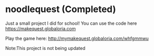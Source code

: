 # noodlequest (Completed)

Just a small project I did for school! You can use the code here https://makequest.globaloria.com

Play the game here: http://mymakequest.globaloria.com/whfgmmwu

Note:This project is not being updated
